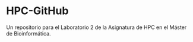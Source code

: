 # HPC-GitHub
Un repositorio para el Laboratorio 2 de la Asignatura de HPC en el Máster de Bioinformática.
